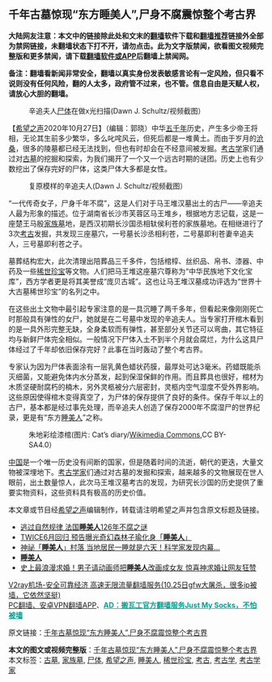  <h2>千年古墓惊现“东方睡美人”,尸身不腐震惊整个考古界</h2> <p class="notice"><b>大陆网友注意：本文中的链接除此处和文末的<a href="https://github.com/bannedbook/fanqiang" >翻墙</a>软件下载和<a href="https://github.com/killgcd/justmysocks/blob/master/README.md">翻墙推荐</a>链接外全部为禁网链接，未翻墙状态下打不开，请勿点击。此为文字版禁闻，欲看图文视频完整版和更多禁闻，请下载<a href="https://github.com/bannedbook/fanqiang">翻墙软件或APP</a>后翻墙上禁闻网。</p><p>备注：翻墙看新闻非常安全，翻墙以真实身份发表敏感言论有一定风险，但只看不说则没有任何风险，翻的人太多，政府管不过来，也不管。信息自由是天赋人权，请放心大胆的翻墙。</b></p>  <div class="entry"> <figure><figcaption>辛追夫人<a href="https://www.bannedbook.org/bnews/tag/%E5%B0%B8%E4%BD%93/" class="st_tag internal_tag" rel="tag" title="标签 尸体 下的日志">尸体</a>在做x光扫描(Dawn J. Schultz/视频截图）</figcaption></figure> <p>【<span class='wp_keywordlink_affiliate'><a href="https://www.soundofhope.org" title="希望之声" target="_blank">希望之声</a></span>2020年10月27日】（编辑：郭晓）中华<span class='wp_keywordlink'><a href="https://www.bannedbook.org/forum24/topic769.html" title="上下五千年历史真貌" target="_blank">五千年</a></span>历史，产生多少帝王将相，无论其生前多少繁华，多么叱咤风云，但死后都是一堆黄土。而由于岁月的<span class='wp_keywordlink'><a href="https://www.bannedbook.org/forum2/topic1578.html" title="晓剑《沧桑》" target="_blank">沧桑</a></span>，很多的陵墓都已经无法找到，但也有时却会在不经意间被发掘。<a href="https://www.bannedbook.org/bnews/tag/%E8%80%83%E5%8F%A4%E5%AD%A6/" class="st_tag internal_tag" rel="tag" title="标签 考古学 下的日志">考古学</a>家们通过对<a href="https://www.bannedbook.org/bnews/tag/%e5%8f%a4%e5%a2%93/" class="st_tag internal_tag" rel="tag" title="标签 古墓 下的日志">古墓</a>的挖掘和探索，为我们揭开了一个又一个远古时期的谜团。历史上也有少数挖出了保存完好的尸体，这类尸体大多都是女性。</p> <figure><figcaption>复原模样的辛追夫人(Dawn J. Schultz/视频截图）</figcaption></figure> <p>“一代传奇女子，尸身千年不腐”，这是人们对于马王堆汉墓出土的古尸——辛追夫人最为形象的描述。位于湖南省长沙市芙蓉区马王堆乡，根据地方志记载，这是一座楚王马殷<a href="https://www.bannedbook.org/bnews/tag/%E5%AE%B6%E6%97%8F%E5%A2%93/" class="st_tag internal_tag" rel="tag" title="标签 家族墓 下的日志">家族墓</a>地，是西汉初期长沙国丞相轪侯利苍的家族墓地。在相继进行了3次<a href="https://www.bannedbook.org/bnews/tag/%e8%80%83%e5%8f%a4/" class="st_tag internal_tag" rel="tag" title="标签 考古 下的日志">考古</a>发掘，共发现三座墓穴，一号墓长沙丞相利苍，二号墓即利苍妻辛追夫人，三号墓即利苍之子。</p>  <p>墓葬结构宏大，此次清理出陪葬品三千多件，包括棺椁、丝织品、帛书、漆器、中药及一些<a href="https://www.bannedbook.org/bnews/tag/%E7%A8%80%E4%B8%96%E7%8F%8D%E5%AE%9D/" class="st_tag internal_tag" rel="tag" title="标签 稀世珍宝 下的日志">稀世珍宝</a>等文物。人们把马王堆这座墓穴尊称为“中华民族地下文化宝库”，西方学者更是将其美誉成“庞贝古城”。这也让马王堆汉墓成功评选为“世界十大古墓稀世珍宝”的名列之中。</p> <p>在这些出土文物中最引起专家注意的是一具沉睡了两千多年，但看起来像刚刚死亡时那般具有弹性的女尸，她就是在二号墓中发现的辛追夫人。当专家打开棺木看到的是一具外形完整无缺，全身柔软而有弹性，甚至部分关节还可以弯曲，其它特征均与新鲜尸体完全相似。一般情况下尸体入土不到半个月就会腐烂，为什么这具尸体经过了千年却依旧保存完好？此事在当时轰动了整个考古界。</p>  <p></p> <p>专家认为因为尸体表面涂有一层乳黄色蜡状药膜，最厚处可达3毫米。药蜡既能杀灭细菌，又能避免体内水分蒸发，起到保湿保鲜的作用。而且葬具也很好，棺材为木质坚硬耐腐朽的楠木，另外灵柩被分六层密封，灵柩内空气湿度不受外界影响。这些原因使得棺木变得真空了，为尸体的保存提供了良好的条件。保存千年以上的古尸，基本都是经过事先处理，而辛追夫人创造了保存2000年不腐湿尸的世界纪录，更是有“东方<a href="https://www.bannedbook.org/bnews/tag/%E7%9D%A1%E7%BE%8E%E4%BA%BA/" class="st_tag internal_tag" rel="tag" title="标签 睡美人 下的日志">睡美人</a>”之称。</p>  <figure><figcaption>朱地彩绘漆棺(图片: Cat&#8217;s diary/<a target="_blank" href="https://zh.wikipedia.org/wiki/%E9%A9%AC%E7%8E%8B%E5%A0%86%E6%B1%89%E5%A2%93#/media/File:Lacquer_Coffin_Unearthed_from_the_2nd-century-BC_Han_Tomb_No.1_at_Mawangdui_2011-07.JPG">Wikimedia Commons</a>,CC BY-SA4.0）</figcaption></figure> <p><span class='wp_keywordlink_affiliate'><a href="https://www.bannedbook.org/" title="中国" target="_blank">中国</a></span>是一个唯一历史没有间断的国家，但是随着时间的流逝，朝代的更迭，大量文物被深埋地下。<a href="https://www.bannedbook.org/bnews/tag/%e8%80%83%e5%8f%a4%e5%ad%a6%e5%ae%b6/" class="st_tag internal_tag" rel="tag" title="标签 考古学家 下的日志">考古学家</a>们通过对古墓的发掘和探索，越来越多的文物展现在世人眼前，出土数量惊人，此次马王堆汉墓考古的发现，为研究长沙国的历史提供了重要实物资料，这些资料具有极高的历史价值。</p> <p>本文章或节目经<a href="https://www.bannedbook.org/bnews/tag/%e5%b8%8c%e6%9c%9b%e4%b9%8b%e5%a3%b0/" class="st_tag internal_tag" rel="tag" title="标签 希望之声 下的日志">希望之声</a>编辑制作，转载请注明希望之声并包含原文标题及链接。</p>  <ul class='op-related-articles' title='相关阅读'> <li><a href='https://www.bannedbook.org/bnews/cnnews/20200927/1403933.html' target='_blank'>逃过自然规律 法国<b>睡美人</b>126年不腐之谜</a></li> <li><a href='https://www.bannedbook.org/bnews/comments/20200524/1333750.html' target='_blank'>TWICE6月回归 预告曝光奇幻森林子瑜化身「<b>睡美人</b>」</a></li> <li><a href='https://www.bannedbook.org/bnews/funmedia/20200403/1305501.html' target='_blank'>神祕「<b>睡美人</b>」村落 当地居民一睡就是六天！科学家发现内幕…</a></li> <li><a href='https://www.bannedbook.org/bnews/lifebaike/20200311/1291807.html' target='_blank'><b>睡美人</b></a></li> <li><a href='https://www.bannedbook.org/bnews/funmedia/20200117/1260312.html' target='_blank'>史上最浪漫求婚！男子请动画师把<b>睡美人</b>改画成女友 惊喜神求婚让网友狂赞</a></li> </ul> <p class="texttj"> <a href="https://www.bannedbook.org/forum23/topic22702.html" target="_blank">V2ray机场-安全可靠经济 高速无限流量翻墙服务(10.25日gfw大屠杀，很多ip被墙，它依然坚挺)</a><br/> <a href="https://github.com/bannedbook/fanqiang/wiki/%E7%A6%81%E9%97%BB%E7%BD%91%E5%AE%89%E5%8D%93%E7%BF%BB%E5%A2%99%E6%96%B0%E9%97%BBAPP" target="_blank">PC翻墙、安卓VPN翻墙APP</a>、<span onclick="window.open('https://github.com/killgcd/justmysocks/blob/master/README.md')" style="font-weight:bold;color:#00A191;cursor:pointer;text-decoration:underline;outline:none">AD：搬瓦工官方翻墙服务Just My Socks，不怕被墙</span></p><p>原文链接：<a class="src_link"  href="https://www.soundofhope.org/post/435226" target="_blank">千年古墓惊现“东方睡美人”,尸身不腐震惊整个考古界</a></p><a name='sharetosocial'></a>       <div><b>本文的图文或视频完整版</b>：<a href='https://www.bannedbook.org/bnews/comments/20201027/1421248.html'>千年古墓惊现“东方睡美人”,尸身不腐震惊整个考古界</a></div>  </div><!--END ENTRY--> <div class="postfooter"> <div>本文标签：<a href="https://www.bannedbook.org/bnews/tag/%e5%8f%a4%e5%a2%93/" rel="tag">古墓</a>, <a href="https://www.bannedbook.org/bnews/tag/%E5%AE%B6%E6%97%8F%E5%A2%93/" rel="tag">家族墓</a>, <a href="https://www.bannedbook.org/bnews/tag/%E5%B0%B8%E4%BD%93/" rel="tag">尸体</a>, <a href="https://www.bannedbook.org/bnews/tag/%e5%b8%8c%e6%9c%9b%e4%b9%8b%e5%a3%b0/" rel="tag">希望之声</a>, <a href="https://www.bannedbook.org/bnews/tag/%E7%9D%A1%E7%BE%8E%E4%BA%BA/" rel="tag">睡美人</a>, <a href="https://www.bannedbook.org/bnews/tag/%E7%A8%80%E4%B8%96%E7%8F%8D%E5%AE%9D/" rel="tag">稀世珍宝</a>, <a href="https://www.bannedbook.org/bnews/tag/%e8%80%83%e5%8f%a4/" rel="tag">考古</a>, <a href="https://www.bannedbook.org/bnews/tag/%E8%80%83%E5%8F%A4%E5%AD%A6/" rel="tag">考古学</a>, <a href="https://www.bannedbook.org/bnews/tag/%e8%80%83%e5%8f%a4%e5%ad%a6%e5%ae%b6/" rel="tag">考古学家</a></div>  </div><!--END POSTFOOTER--> 